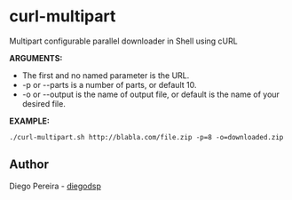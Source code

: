 # curl-multipart
Multipart configurable parallel downloader in Shell using cURL

**ARGUMENTS:**

* The first and no named parameter is the URL.
* -p or --parts is a number of parts, or default 10.
* -o or --output is the name of output file, or default is the name of your desired file.

**EXAMPLE:**

```
./curl-multipart.sh http://blabla.com/file.zip -p=8 -o=downloaded.zip
```

## Author
Diego Pereira - [diegodsp](https://github.com/diegodsp/)
